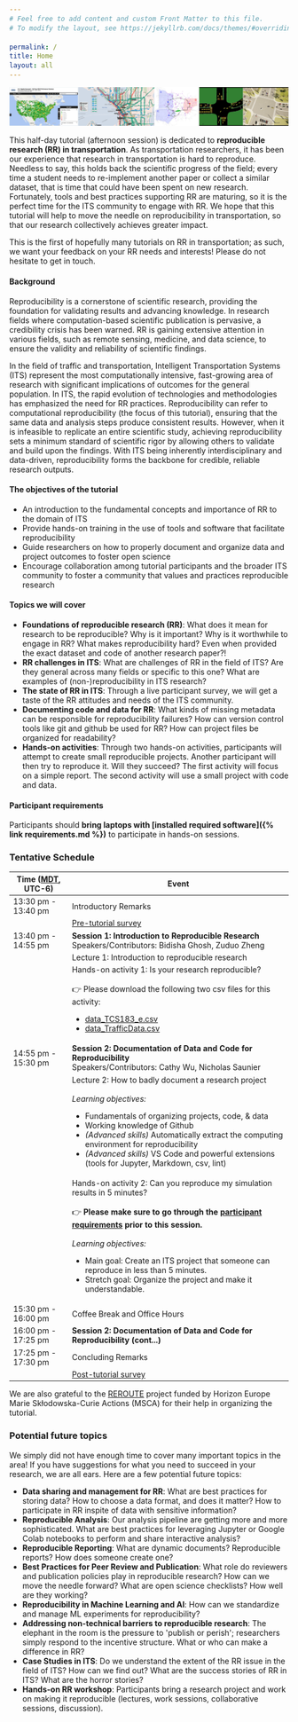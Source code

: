 ```yaml
---
# Feel free to add content and custom Front Matter to this file.
# To modify the layout, see https://jekyllrb.com/docs/themes/#overriding-theme-defaults

permalink: /
title: Home
layout: all
---
```


![RR banner](assets/img/banner.png)

This half-day tutorial (afternoon session) is dedicated to **reproducible research (RR) in transportation**. As transportation researchers, it has been our experience that research in transportation is hard to reproduce. Needless to say, this holds back the scientific progress of the field; every time a student needs to re-implement another paper or collect a similar dataset, that is time that could have been spent on new research. Fortunately, tools and best practices supporting RR are maturing, so it is the perfect time for the ITS community to engage with RR. We hope that this tutorial will help to move the needle on reproducibility in transportation, so that our research collectively achieves greater impact.

This is the first of hopefully many tutorials on RR in transportation; as such, we want your feedback on your RR needs and interests! Please do not hesitate to get in touch.

#### Background

Reproducibility is a cornerstone of scientific research, providing the foundation for validating results and advancing knowledge. In research fields where computation-based scientific publication is pervasive, a credibility crisis has been warned. RR is gaining extensive attention in various fields, such as remote sensing, medicine, and data science, to ensure the validity and reliability of scientific findings.

In the field of traffic and transportation, Intelligent Transportation Systems (ITS) represent the most computationally intensive, fast-growing area of research with significant implications of outcomes for the general population. In ITS, the rapid evolution of technologies and methodologies has emphasized the need for RR practices. Reproducibility can refer to computational reproducibility (the focus of this tutorial), ensuring that the same data and analysis steps produce consistent results. However, when it is infeasible to replicate an entire scientific study, achieving reproducibility sets a minimum standard of scientific rigor by allowing others to validate and build upon the findings. With ITS being inherently interdisciplinary and data-driven, reproducibility forms the backbone for credible, reliable research outputs.

#### The objectives of the tutorial
- An introduction to the fundamental concepts and importance of RR to the domain of ITS 
- Provide hands-on training in the use of tools and software that facilitate reproducibility
- Guide researchers on how to properly document and organize data and project outcomes to foster open science
- Encourage collaboration among tutorial participants and the broader ITS community to foster a community that values and practices reproducible research

#### Topics we will cover

- **Foundations of reproducible research (RR)**: What does it mean for research to be reproducible? Why is it important? Why is it worthwhile to engage in RR? What makes reproducibility hard? Even when provided the exact dataset and code of another research paper?!
- **RR challenges in ITS**: What are challenges of RR in the field of ITS? Are they general across many fields or specific to this one? What are examples of (non-)reproducibility in ITS research?
- **The state of RR in ITS**: Through a live participant survey, we will get a taste of the RR attitudes and needs of the ITS community.
- **Documenting code and data for RR**: What kinds of missing metadata can be responsible for reproducibility failures? How can version control tools like git and github be used for RR? How can project files be organized for readability?
- **Hands-on activities**: Through two hands-on activities, participants will attempt to create small reproducible projects. Another participant will then try to reproduce it. Will they succeed? The first activity will focus on a simple report. The second activity will use a small project with code and data.

#### Participant requirements
Participants should **bring laptops with [installed required software]({% link requirements.md %})** to participate in hands-on sessions.

### Tentative Schedule

<table>
<thead>
  <tr>
    <th>Time (<a href="https://www.worldtimeserver.com/current_time_in_CA-AB.aspx?city=Edmonton">MDT</a>, UTC-6)</th>
    <th>Event</th>
  </tr>
</thead>
<tbody>
  <tr>
    <td>13:30 pm - 13:40 pm</td>
    <td>Introductory Remarks</td>
  </tr>
  <tr>
    <td></td>
    <td><a href="https://docs.google.com/forms/d/e/1FAIpQLSdUXa7uf4D9zW8D6UEkNYb8ue0GayxvcXmuTSTpqiZypv5eGQ/viewform">Pre-tutorial survey</a></td>
  </tr>
  <tr>
    <td>13:40 pm - 14:55 pm</td>
    <td><b>Session 1: Introduction to Reproducible Research</b> <br/>Speakers/Contributors: Bidisha Ghosh, Zuduo Zheng</td>
  </tr>
  <tr>
    <td></td>
    <td>Lecture 1: Introduction to reproducible research</td>
  </tr>
  <tr>
    <td></td>
    <td>Hands-on activity 1: Is your research reproducible? <br/><br/>
    👉 Please download the following two csv files for this activity:
    <ul>
      <li><a href="assets/session-1-data/data_TCS183_e.csv">data_TCS183_e.csv</a></li>
      <li><a href="assets/session-1-data/data_TrafficData.csv">data_TrafficData.csv</a></li>
    </ul>
    </td>
  </tr>
  <tr>
    <td>14:55 pm - 15:30 pm</td>
    <td><b>Session 2: Documentation of Data and Code for Reproducibility</b> <br/>Speakers/Contributors: Cathy Wu, Nicholas Saunier </td>
  </tr>
  <tr>
    <td></td>
    <td>Lecture 2: How to badly document a research project
      <br/> <br/>
      <em>Learning objectives:</em>
      <ul>
        <li>Fundamentals of organizing projects, code, & data</li>
        <li>Working knowledge of Github</li>
        <li><em>(Advanced skills)</em> Automatically extract the computing environment for reproducibility</li>
        <li><em>(Advanced skills)</em> VS Code and powerful extensions (tools for Jupyter, Markdown, csv, lint)</li>
      </ul>
    </td>
  </tr>
  <tr>
    <td></td>
    <td>Hands-on activity 2: Can you reproduce my simulation results in 5 minutes?
      <br/> <br/>
      👉 <b>Please make sure to go through the <A href="{% link requirements.md %}#requirements-section2">participant requirements</A> prior to this session.</b> <br/> <br/>
      <em>Learning objectives:</em>
      <ul>
        <li>Main goal: Create an ITS project that someone can reproduce in less than 5 minutes.</li>
        <li>Stretch goal: Organize the project and make it understandable.</li>
      </ul>
    </td>
  </tr>
  <tr>
    <td>15:30 pm - 16:00 pm</td>
    <td>Coffee Break and Office Hours</td>
  </tr>
  <tr>
    <td>16:00 pm - 17:25 pm</td>
    <td><b>Session 2: Documentation of Data and Code for Reproducibility (cont...)</b></td>
  </tr>
  <tr>
    <td>17:25 pm - 17:30 pm</td>
    <td>Concluding Remarks</td>
  </tr>
  <tr>
    <td></td>
    <td><a href="https://docs.google.com/forms/d/e/1FAIpQLSePwCggee6GQAV1P6AedYjQvx_zGigVMnIJpB7u7T16GD-3OQ/viewform">Post-tutorial survey</a></td>
  </tr>
</tbody>
</table>

We are also grateful to the [REROUTE](https://reroute-project.eu/) project funded by Horizon Europe Marie Skłodowska-Curie Actions (MSCA) for their help in organizing the tutorial.


### Potential future topics
We simply did not have enough time to cover many important topics in the area! If you have suggestions for what you need to succeed in your research, we are all ears. Here are a few potential future topics:
- **Data sharing and management for RR**: What are best practices for storing data? How to choose a data format, and does it matter? How to participate in RR inspite of data with sensitive information?
- **Reproducible Analysis**: Our analysis pipeline are getting more and more sophisticated. What are best practices for leveraging Jupyter or Google Colab notebooks to perform and share interactive analysis?
- **Reproducible Reporting**: What are dynamic documents? Reproducible reports? How does someone create one?
- **Best Practices for Peer Review and Publication**: What role do reviewers and publication policies play in reproducible research? How can we move the needle forward? What are open science checklists? How well are they working?
- **Reproducibility in Machine Learning and AI**: How can we standardize and manage ML experiments for reproducibility? 
- **Addressing non-technical barriers to reproducible research**: The elephant in the room is the pressure to 'publish or perish'; researchers simply respond to the incentive structure. What or who can make a difference in RR?
- **Case Studies in ITS**: Do we understand the extent of the RR issue in the field of ITS? How can we find out? What are the success stories of RR in ITS? What are the horror stories?
- **Hands-on RR workshop**: Participants bring a research project and work on making it reproducible (lectures, work sessions, collaborative sessions, discussion).